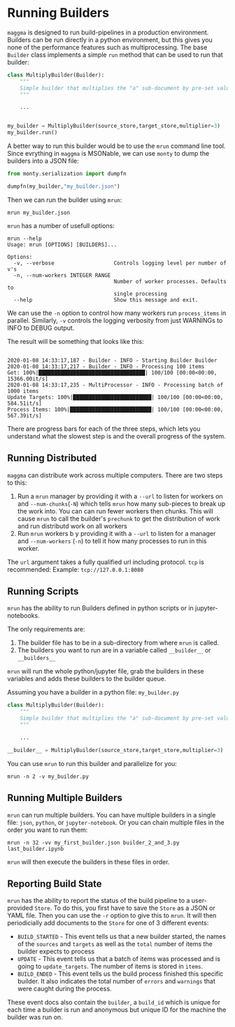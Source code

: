 # Running Builders

`maggma` is designed to run build-pipelines in a production environment. Builders can be run directly in a python environment, but this gives you none of the performance features such as multiprocessing. The base `Builder` class implements a simple `run` method that can be used to run that builder:

``` python
class MultiplyBuilder(Builder):
    """
    Simple builder that multiplies the "a" sub-document by pre-set value
    """

    ...


my_builder = MultiplyBuilder(source_store,target_store,multiplier=3)
my_builder.run()
```

A better way to run this builder would be to use the `mrun` command line tool. Since evrything in `maggma` is MSONable, we can use `monty` to dump the builders into a JSON file:

``` python
from monty.serialization import dumpfn

dumpfn(my_builder,"my_builder.json")
```

Then we can run the builder using `mrun`:

``` shell
mrun my_builder.json
```

`mrun` has a number of usefull options:

``` shell
mrun --help
Usage: mrun [OPTIONS] [BUILDERS]...

Options:
  -v, --verbose                   Controls logging level per number of v's
  -n, --num-workers INTEGER RANGE
                                  Number of worker processes. Defaults to
                                  single processing
  --help                          Show this message and exit.
```

We can use the `-n` option to control how many workers run `process_items` in parallel.
Similarly, `-v` controls the logging verbosity from just WARNINGs to INFO to DEBUG output.

The result will be something that looks like this:

``` shell

2020-01-08 14:33:17,187 - Builder - INFO - Starting Builder Builder
2020-01-08 14:33:17,217 - Builder - INFO - Processing 100 items
Get: 100%|██████████████████████████████████| 100/100 [00:00<00:00, 15366.00it/s]
2020-01-08 14:33:17,235 - MultiProcessor - INFO - Processing batch of 1000 items
Update Targets: 100%|█████████████████████████| 100/100 [00:00<00:00, 584.51it/s]
Process Items: 100%|██████████████████████████| 100/100 [00:00<00:00, 567.39it/s]
```

There are progress bars for each of the three steps, which lets you understand what the slowest step is and the overall progress of the system.

## Running Distributed

`maggma` can distribute work across multiple computers. There are two steps to this:

1. Run a `mrun` manager by providing it with a `--url` to listen for workers on and `--num-chunks`(`-N`) which tells `mrun` how many sub-pieces to break up the work into. You can can run fewer workers then chunks. This will cause `mrun` to call the builder's `prechunk` to get the distribution of work and run distributd work on all workers
2. Run `mrun` workers b y providing it with a `--url` to listen for a manager and `--num-workers` (`-n`) to tell it how many processes to run in this worker.

The `url` argument takes a fully qualified url including protocol. `tcp` is recommended:
Example: `tcp://127.0.0.1:8080`


## Running Scripts

`mrun` has the ability to run Builders defined in python scripts or in jupyter-notebooks.

The only requirements are:

1. The builder file has to be in a sub-directory from where `mrun` is called.
2. The builders you want to run are in a variable called `__builder__` or `__builders__`

`mrun` will run the whole python/jupyter file, grab the builders in these variables and adds these builders to the builder queue.

Assuming you have a builder in a python file: `my_builder.py`
``` python
class MultiplyBuilder(Builder):
    """
    Simple builder that multiplies the "a" sub-document by pre-set value
    """

    ...

__builder__ = MultiplyBuilder(source_store,target_store,multiplier=3)
```

You can use `mrun` to run this builder and parallelize for you:
``` shell
mrun -n 2 -v my_builder.py
```


## Running Multiple Builders

`mrun` can run multiple builders. You can have multiple builders in a single file: `json`, `python`, or `jupyter-notebook`. Or you can chain multiple files in the order you want to run them:
``` shell
mrun -n 32 -vv my_first_builder.json builder_2_and_3.py last_builder.ipynb
```

`mrun` will then execute the builders in these files in order.


## Reporting Build State

`mrun` has the ability to report the status of the build pipeline to a user-provided `Store`. To do this, you first have to save the `Store` as a JSON or YAML file. Then you can use the `-r` option to give this to `mrun`. It will then periodicially add documents to the `Store` for one of 3 different events:

* `BUILD_STARTED` - This event tells us that a new builder started, the names of the `sources` and `targets` as well as the `total` number of items the builder expects to process
* `UPDATE` - This event tells us that a batch of items was processed and is going to `update_targets`. The number of items is stored in `items`.
* `BUILD_ENDED` - This event tells us the build process finished this specific builder. It also indicates the total number of `errors` and `warnings` that were caught during the process.

These event docs also contain the `builder`, a `build_id` which is unique for each time a builder is run and anonymous but unique ID for the machine the builder was run on.
